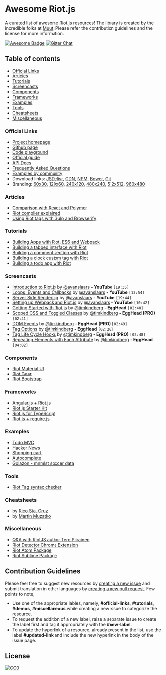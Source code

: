 # Awesome Riot.js  

A curated list of awesome [Riot.js](http://riotjs.com/) resources! The library is created by the incredible folks at [Muut](https://muut.com/blog/technology/riot-2.0/). Please refer the contribution guidelines and the license for more information.

[![Awesome Badge](https://cdn.rawgit.com/sindresorhus/awesome/d7305f38d29fed78fa85652e3a63e154dd8e8829/media/badge.svg)](https://github.com/sindresorhus/awesome)
[![Gitter Chat](https://badges.gitter.im/sindresorhus/awesome.svg)](https://gitter.im/pankajparashar/awesome-riotjs)

## Table of contents  

  - [Official Links](#official-links)
  - [Articles](#articles)
  - [Tutorials](#tutorials)
  - [Screencasts](#screencasts)
  - [Components](#components)
  - [Frameworks](#frameworks)
  - [Examples](#examples)
  - [Tools](#tools)
  - [Cheatsheets](#cheatsheets)
  - [Miscellaneous](#miscellaneous)

### Official Links

  - [Project homepage](http://riotjs.com/)
  - [Github page](https://github.com/riot/riot)
  - [Code playground](http://riotjs.com/play/)
  - [Official guide](http://riotjs.com/guide/)
  - [API Docs](http://riotjs.com/api/)
  - [Frequently Asked Questions](http://riotjs.com/faq/)
  - [Examples by community](https://github.com/riot/examples)
  - Download links: [JSDelivr](http://www.jsdelivr.com/projects/riot), [CDN](https://cdnjs.com/libraries/riot), [NPM](https://www.npmjs.com/package/riot), [Bower](http://bower.io/search/?q=riot.js), [Git](https://github.com/riot/riot.git)
  - Branding: [60x30](http://riotjs.com/img/logo/riot60x.png), [120x60](http://riotjs.com/img/logo/riot120x.png), [240x120](http://riotjs.com/img/logo/riot240x.png), [480x240](http://riotjs.com/img/logo/riot480x.png), [512x512](http://riotjs.com/img/logo/square.png), [960x480](http://riotjs.com/img/logo/riot960x.png)
   
### Articles

  - [Comparison with React and Polymer](http://riotjs.com/compare/)
  - [Riot compiler explained](http://www.triplet.fi/blog/riot-compiler-explained/)
  - [Using Riot tags with Gulp and Browserify](http://www.triplet.fi/blog/adding_compiled_riot_tags_to_your_gulp_browserify_build/)

### Tutorials

  - [Building Apps with Riot, ES6 and Webpack](http://blog.srackham.com/posts/riot-es6-webpack-apps/)
  - [Building a tabbed interface with Riot](http://robertwpearce.com/blog/riotjs-example/)
  - [Building a comment section with Riot](https://juriansluiman.nl/article/154/the-react-tutorial-for-riot)
  - [Building a clock custom tag with Riot](https://juriansluiman.nl/article/154/the-react-tutorial-for-riot)
  - [Building a todo app with Riot](http://www.marcusoft.net/2015/12/riotjs-anatomy-of-a-tag.html)

### Screencasts

  - [Introduction to Riot.js](https://www.youtube.com/watch?v=al87U6NgRTc) by [@avanslaars](https://github.com/avanslaars) **- YouTube**  `[19:35]`
  - [Loops, Events and Callbacks](https://www.youtube.com/watch?v=T-ZV9dv93sw) by [@avanslaars](https://github.com/avanslaars) **- YouTube** `[13:54]`
  - [Server Side Rendering](https://www.youtube.com/watch?v=6ww1UXGJzcs) by [@avanslaars](https://github.com/avanslaars) **- YouTube** `[19:44]`
  - [Setting up Webpack and Riot.js](https://www.youtube.com/watch?v=UgdZbT-KPpY) by [@avanslaars](https://github.com/avanslaars) **- YouTube** `[10:42]`
  - [Getting Started with Riot.js](https://egghead.io/lessons/javascript-riot-js-getting-started) by [@timkindberg](https://github.com/timkindberg) **- EggHead** `[02:40]`
  - [Scoped CSS and Toggled Classes](https://egghead.io/lessons/javascript-riot-js-scoped-css-and-toggled-classes) by [@timkindberg](https://github.com/timkindberg) **- EggHead (PRO)** `[02:41]`
  - [DOM Events](https://egghead.io/lessons/javascript-riot-js-dom-events) by [@timkindberg](https://github.com/timkindberg) **- EggHead (PRO)** `[02:49]`
  - [Tag Options](https://egghead.io/lessons/javascript-riot-js-tag-options) by [@timkindberg](https://github.com/timkindberg) **- EggHead** `[02:20]`
  - [Tag Life Cycle Hooks](https://egghead.io/lessons/javascript-riot-js-tag-life-cycle-hooks) by [@timkindberg](https://github.com/timkindberg) **- EggHead (PRO)** `[02:48]`
  - [Repeating Elements with Each Attribute](https://egghead.io/lessons/javascript-riot-js-repeating-elements-with-each-attribute) by [@timkindberg](https://github.com/timkindberg) **- EggHead** `[04:02]`
  
### Components

  - [Riot Material UI](http://kysonic.github.io/riot-mui/)
  - [Riot Gear](https://riotgear.js.org/)
  - [Riot Bootstrap](http://cognitom.github.io/riot-bootstrap/)
  
### Frameworks

  - [Angular.js + Riot.js](https://github.com/lucasbrigida/angular-riot)
  - [Riot.js Starter Kit](https://github.com/wbkd/riotjs-startkit)
  - [Riot.js for TypeScript](https://github.com/nippur72/RiotTS)
  - [Riot.js + require.js](https://github.com/amenadiel/requirejs-riot)

### Examples  

  - [Todo MVC](http://todomvc.com/examples/riotjs/)
  - [Hacker News](http://txchen.github.io/riot-hn/#news/1)
  - [Shopping cart](http://txchen.github.io/feplay/riot_flux/)
  - [Autocomplete](http://richardbondi.net/riot/)
  - [Golazon - mnmlst soccer data](https://github.com/sobstel/golazon)
  
### Tools

  - [Riot Tag syntax checker](http://cognitom.github.io/riot-checker/)

### Cheatsheets

 - by [Rico Sta. Cruz](http://ricostacruz.com/cheatsheets/riot.html)
 - by [Martin Muzatko](http://martinmuzatko.github.io/riot-cheatsheet/)
  
### Miscellaneous

  - [Q&A with RiotJS author Tero Piirainen](http://www.triplet.fi/blog/q-and-a-with-riotjs-author-tero-piirainen/)
  - [Riot Detector Chrome Extension](https://chrome.google.com/webstore/detail/riot-detector/cnnmjeggdmicjojlnjghdgkdlijiobke)
  - [Riot Atom Package](https://atom.io/packages/riot)
  - [Riot Sublime Package](https://github.com/crisward/sublime-tag)

## Contribution Guidelines  

Please feel free to suggest new resources by [creating a new issue](https://github.com/pankajparashar/awesome-riotjs/issues) and submit translation in other languages by [creating a new pull request](https://github.com/pankajparashar/awesome-riotjs/pulls). Few points to note,

  - Use one of the appropriate lables, namely, **#official-links**, **#tutorials**, **#demos**, **#miscellaneous** while creating a new issue to categorize the resource.
  - To request the addition of a new label, raise a separate issue to create the label first and tag it appropriately with the **#new-label**.
  - To update the hyperlink of a resource, already present in the list, use the label **#updated-link** and include the new hyperlink in the body of the issue page.

## License  

[![CC0](https://i.creativecommons.org/p/zero/1.0/88x31.png)](https://creativecommons.org/publicdomain/zero/1.0/)
